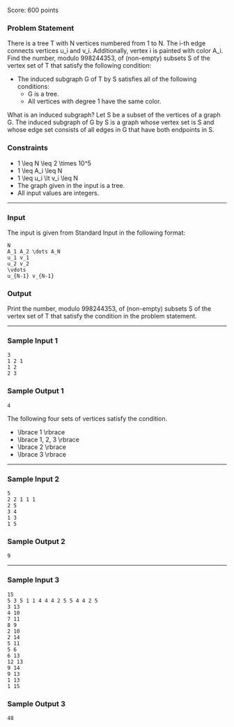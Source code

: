 Score: 600 points

### Problem Statement

There is a tree T with N vertices numbered from 1 to N. The i-th edge connects vertices u\_i and v\_i. Additionally, vertex i is painted with color A\_i.  
Find the number, modulo 998244353, of (non-empty) subsets S of the vertex set of T that satisfy the following condition:

* The induced subgraph G of T by S satisfies all of the following conditions:
  + G is a tree.
  + All vertices with degree 1 have the same color.

What is an induced subgraph?
Let S be a subset of the vertices of a graph G. The induced subgraph of G by S is a graph whose vertex set is S and whose edge set consists of all edges in G that have both endpoints in S.

### Constraints

* 1 \leq N \leq 2 \times 10^5
* 1 \leq A\_i \leq N
* 1 \leq u\_i \lt v\_i \leq N
* The graph given in the input is a tree.
* All input values are integers.

---

### Input

The input is given from Standard Input in the following format:

```
N
A_1 A_2 \dots A_N
u_1 v_1
u_2 v_2
\vdots
u_{N-1} v_{N-1}
```

### Output

Print the number, modulo 998244353, of (non-empty) subsets S of the vertex set of T that satisfy the condition in the problem statement.

---

### Sample Input 1

```
3
1 2 1
1 2
2 3
```

### Sample Output 1

```
4
```

The following four sets of vertices satisfy the condition.

* \lbrace 1 \rbrace
* \lbrace 1, 2, 3 \rbrace
* \lbrace 2 \rbrace
* \lbrace 3 \rbrace

---

### Sample Input 2

```
5
2 2 1 1 1
2 5
3 4
1 3
1 5
```

### Sample Output 2

```
9
```

---

### Sample Input 3

```
15
5 3 5 1 1 4 4 4 2 5 5 4 4 2 5
3 13
4 10
7 11
8 9
2 10
2 14
5 11
5 6
6 13
12 13
9 14
9 13
1 13
1 15
```

### Sample Output 3

```
48
```